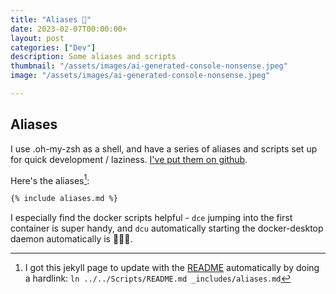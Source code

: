 ```yaml
---
title: "Aliases 🥸"
date: 2023-02-07T00:00:00+
layout: post
categories: ["Dev"]
description: Some aliases and scripts
thumbnail: "/assets/images/ai-generated-console-nonsense.jpeg"
image: "/assets/images/ai-generated-console-nonsense.jpeg"

---
```


## Aliases

I use .oh-my-zsh as a shell, and have a series of aliases and scripts set up for quick development / laziness. [I've put them on github](https://github.com/thatkevin/kool-scripts).

Here's the aliases[^1]:

```md
{% include aliases.md %}
```

I especially find the docker scripts helpful - `dce` jumping into the first container is super handy, and `dcu` automatically starting the docker-desktop daemon automatically is 👨‍🍳😘.

[^1]: I got this jekyll page to update with the [README](https://github.com/thatkevin/kool-scripts/blob/master/README.md) automatically by doing a hardlink: `ln ../../Scripts/README.md _includes/aliases.md`
